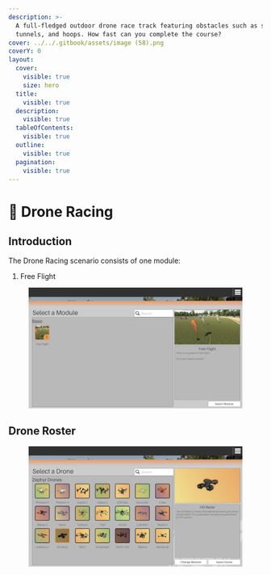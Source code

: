 ```yaml
---
description: >-
  A full-fledged outdoor drone race track featuring obstacles such as slaloms,
  tunnels, and hoops. How fast can you complete the course?
cover: ../../.gitbook/assets/image (58).png
coverY: 0
layout:
  cover:
    visible: true
    size: hero
  title:
    visible: true
  description:
    visible: true
  tableOfContents:
    visible: true
  outline:
    visible: true
  pagination:
    visible: true
---
```


# 🏁 Drone Racing

## Introduction

The Drone Racing scenario consists of one module:

1. Free Flight

<figure><img src="../../.gitbook/assets/image (92).png" alt=""><figcaption></figcaption></figure>

## Drone Roster

<figure><img src="../../.gitbook/assets/image (93).png" alt=""><figcaption></figcaption></figure>

<figure><img src="../../.gitbook/assets/image (94).png" alt=""><figcaption></figcaption></figure>

